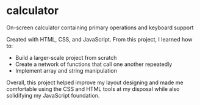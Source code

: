 # calculator
On-screen calculator containing primary operations and keyboard support

Created with HTML, CSS, and JavaScript. From this project, I learned how to:
- Build a larger-scale project from scratch
- Create a network of functions that call one another repeatedly
- Implement array and string manipulation

Overall, this project helped improve my layout designing and made me comfortable using the CSS and HTML tools at my disposal while also solidifying my JavaScript foundation.